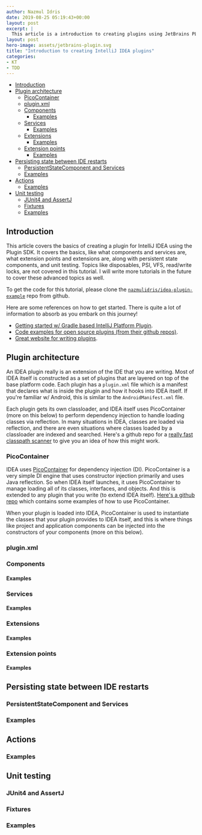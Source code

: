 ```yaml
---
author: Nazmul Idris
date: 2019-08-25 05:19:43+00:00
layout: post
excerpt: |
  This article is a introduction to creating plugins using JetBrains PLugin SDK.
layout: post
hero-image: assets/jetbrains-plugin.svg
title: "Introduction to creating IntelliJ IDEA plugins"
categories:
- KT
- TDD
---
```


<!-- START doctoc generated TOC please keep comment here to allow auto update -->
<!-- DON'T EDIT THIS SECTION, INSTEAD RE-RUN doctoc TO UPDATE -->

- [Introduction](#introduction)
- [Plugin architecture](#plugin-architecture)
  - [PicoContainer](#picocontainer)
  - [plugin.xml](#pluginxml)
  - [Components](#components)
    - [Examples](#examples)
  - [Services](#services)
    - [Examples](#examples-1)
  - [Extensions](#extensions)
    - [Examples](#examples-2)
  - [Extension points](#extension-points)
    - [Examples](#examples-3)
- [Persisting state between IDE restarts](#persisting-state-between-ide-restarts)
  - [PersistentStateComponent and Services](#persistentstatecomponent-and-services)
  - [Examples](#examples-4)
- [Actions](#actions)
  - [Examples](#examples-5)
- [Unit testing](#unit-testing)
  - [JUnit4 and AssertJ](#junit4-and-assertj)
  - [Fixtures](#fixtures)
  - [Examples](#examples-6)

<!-- END doctoc generated TOC please keep comment here to allow auto update -->

## Introduction

This article covers the basics of creating a plugin for IntelliJ IDEA using the
Plugin SDK. It covers the basics, like what components and services are, what
extension points and extensions are, along with persistent state components, and
unit testing. Topics like disposables, PSI, VFS, read/write locks, are not
covered in this tutorial. I will write more tutorials in the future to cover
these advanced topics as well.

To get the code for this tutorial, please clone the
[`nazmulidris/idea-plugin-example`](https://github.com/nazmulidris/idea-plugin-example)
repo from github.

Here are some references on how to get started. There is quite a lot of
information to absorb as you embark on this journey!

- [Getting started w/ Gradle based IntelliJ Platform Plugin](http://www.jetbrains.org/intellij/sdk/docs/tutorials/build_system/prerequisites.html).
- [Code examples for open source plugins (from their github repos)](https://www.programcreek.com/java-api-examples/?Query=intellij+plugin&action=search_project&submit=Search).
- [Great website for writing plugins](https://www.plugin-dev.com/intellij/).

## Plugin architecture

An IDEA plugin really is an extension of the IDE that you are writing. Most of
IDEA itself is constructed as a set of plugins that are layered on top of the
base platform code. Each plugin has a `plugin.xml` file which is a manifest that
declares what is inside the plugin and how it hooks into IDEA itself. If you're
familiar w/ Android, this is similar to the `AndroidManifest.xml` file.

Each plugin gets its own classloader, and IDEA itself uses PicoContainer (more
on this below) to perform dependency injection to handle loading classes via
reflection. In many situations in IDEA, classes are loaded via reflection, and
there are even situations where classes loaded by a classloader are indexed and
searched. Here's a github repo for a
[really fast classpath scanner](https://github.com/classgraph/classgraph) to
give you an idea of how this might work.

### PicoContainer

IDEA uses [PicoContainer](http://picocontainer.com/introduction.html) for
dependency injection (DI). PicoContainer is a very simple DI engine that uses
constructor injection primarily and uses Java reflection. So when IDEA itself
launches, it uses PicoContainer to manage loading all of its classes,
interfaces, and objects. And this is extended to any plugin that you write (to
extend IDEA itself).
[Here's a github repo](https://github.com/avh4/picocontainer-example) which
contains some examples of how to use PicoContainer.

When your plugin is loaded into IDEA, PicoContainer is used to instantiate the
classes that your plugin provides to IDEA itself, and this is where things like
project and application components can be injected into the constructors of your
components (more on this below).

### plugin.xml

### Components

#### Examples

### Services

#### Examples

### Extensions

#### Examples

### Extension points

#### Examples

## Persisting state between IDE restarts

### PersistentStateComponent and Services

### Examples

## Actions

### Examples

## Unit testing

### JUnit4 and AssertJ

### Fixtures

### Examples
